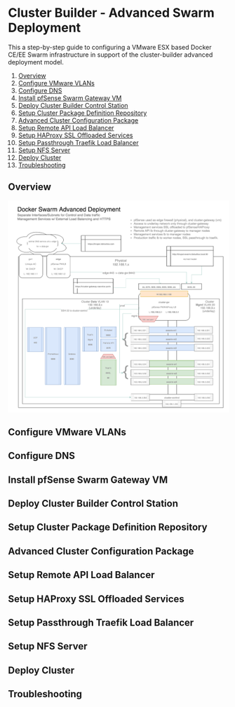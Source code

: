 Cluster Builder - Advanced Swarm Deployment
===========================================

This a step-by-step guide to configuring a VMware ESX based Docker CE/EE Swarm infrastructure in support of the cluster-builder advanced deployment model.

1. [Overview](#overview)
2. [Configure VMware VLANs](#configure-vmware-vlans)
3. [Configure DNS](#configure-dns)
4. [Install pfSense Swarm Gateway VM](#install-pfsense-gateway-vm)
5. [Deploy Cluster Builder Control Station](#deploy-cluster-builder-control-station)
6. [Setup Cluster Package Definition Repository](#setup-cluster-package-definition-repository)
7. [Advanced Cluster Configuration Package](#advanced-cluster-configuration-package)
8. [Setup Remote API Load Balancer](#setup-remote-api-load-balancer)
9. [Setup HAProxy SSL Offloaded Services](#setup-haproxy-ssl-offloaded-services)
10. [Setup Passthrough Traefik Load Balancer](#setup-passthrough-traefik-load-balancer)
11. [Setup NFS Server](#setup-nfs-server)
12. [Deploy Cluster](#deploy-cluster)
13. [Troubleshooting](#troubleshooting)

## Overview
![Advanced Swarm Overview](docs/images/advanced-overview.png)

## Configure VMware VLANs

## Configure DNS

## Install pfSense Swarm Gateway VM

## Deploy Cluster Builder Control Station

## Setup Cluster Package Definition Repository

## Advanced Cluster Configuration Package

## Setup Remote API Load Balancer

## Setup HAProxy SSL Offloaded Services

## Setup Passthrough Traefik Load Balancer

## Setup NFS Server

## Deploy Cluster

## Troubleshooting